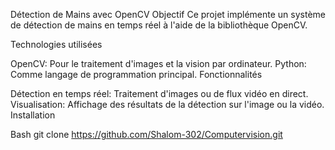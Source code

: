 Détection de Mains avec OpenCV
Objectif
Ce projet implémente un système de détection de mains en temps réel à l'aide de la bibliothèque OpenCV.

Technologies utilisées

OpenCV: Pour le traitement d'images et la vision par ordinateur.
Python: Comme langage de programmation principal.
Fonctionnalités

Détection en temps réel: Traitement d'images ou de flux vidéo en direct.
Visualisation: Affichage des résultats de la détection sur l'image ou la vidéo.
Installation

Bash
git clone https://github.com/Shalom-302/Computervision.git

